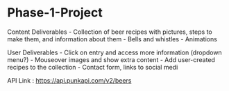 # Phase-1-Project

Content Deliverables
    - Collection of beer recipes with pictures, steps to make them, and information about them
    - Bells and whistles
    - Animations

User Deliverables
    - Click on entry and access more information (dropdown menu?)
    - Mouseover images and show extra content
    - Add user-created recipes to the collection
    - Contact form, links to social medi

API Link : https://api.punkapi.com/v2/beers
